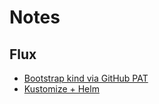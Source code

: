 # Notes

## Flux

- [Bootstrap kind via GitHub PAT](https://github.com/fluxcd/terraform-provider-flux/tree/main/examples/github-via-pat)
- [Kustomize + Helm](https://github.com/fluxcd/flux2-kustomize-helm-example)
